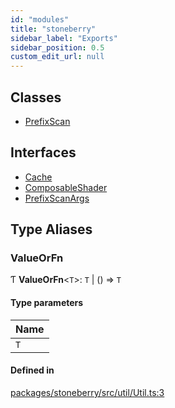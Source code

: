 ```yaml
---
id: "modules"
title: "stoneberry"
sidebar_label: "Exports"
sidebar_position: 0.5
custom_edit_url: null
---
```


## Classes

- [PrefixScan](classes/PrefixScan.md)

## Interfaces

- [Cache](interfaces/Cache.md)
- [ComposableShader](interfaces/ComposableShader.md)
- [PrefixScanArgs](interfaces/PrefixScanArgs.md)

## Type Aliases

### ValueOrFn

Ƭ **ValueOrFn**<`T`\>: `T` \| () => `T`

#### Type parameters

| Name |
| :------ |
| `T` |

#### Defined in

[packages/stoneberry/src/util/Util.ts:3](https://github.com/stoneberry-webgpu/stoneberry/blob/91497b5/packages/stoneberry/src/util/Util.ts#L3)
